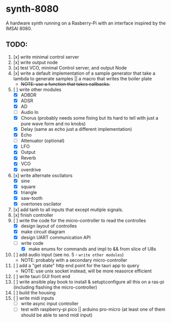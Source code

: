 # synth-8080

A hardware synth running on a Rasberry-Pi with an interface inspired by the IMSAI 8080.

## TODO:

1. [x] write minimal control server
2. [x] write output node
3. [x] test VCO, minimal Control server, and output Node
4. [x] write a default implementation of a sample generator that take a lambda to generate samples || a macro that writes the boiler plate
    - ~~NOTE: use a function that takes callbacks.~~
5. [ ] write other modules
    - [x] ADBDR
    - [x] ADSR
    - [x] AD
    - [ ] Audio In 
    - [x] Chorus (probably needs some fixing but its hard to tell with just a pure wave form and no knobs)
    - [x] Delay (same as echo just a different implementation)
    - [x] Echo
    - [ ] Attenuator (optional)
    - [x] LFO
    <!-- - [ ] Mid-Pass -->
    - [x] Output
    - [x] Reverb
    - [x] VCO
    - [x] overdrive
6. [x] write alternate oscilators
    - [x] sine
    - [x] square
    - [x] triangle
    - [x] saw-tooth
    - [x] overtones oscilator
7. [x] add tanh to all inputs that except mutiple signals.
8. [x] finish controller
9. [ ] write the code for the micro-controller to read the controlles
    - [x] design layout of controlles
    - [x] make circuit diagram
    - [x] design UART communication API
    - [ ] write code
        - [x] make enums for commands and impl to && from slice of U8s
10. [ ] add audio input (see no. 5 - `write other modules`)
    - NOTE: probably with a secondary micro-controller
11. [ ] add a "get state" http end point for the tauri app to query
    - NOTE: use unix socket instead, will be more reasorce efficient
12. [ ] write tauri GUI front end
13. [ ] write ansible play book to install & setup\configure all this on a ras-pi (including flashing the micro-controller)
14. [ ] build the housing
15. [ ] write midi inputs
    - [ ] write async input controller
    - [ ] test with raspberry-pi pico || arduino pro-micro (at least one of them should be able to send midi input)
